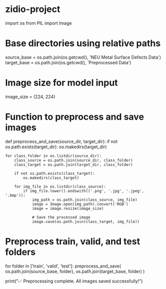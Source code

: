 # zidio-project
import os
from PIL import Image

# Base directories using relative paths
source_base = os.path.join(os.getcwd(), 'NEU Metal Surface Defects Data')
target_base = os.path.join(os.getcwd(), 'Preprocessed Data')

# Image size for model input
image_size = (224, 224)


# Function to preprocess and save images
def preprocess_and_save(source_dir, target_dir):
    if not os.path.exists(target_dir):
        os.makedirs(target_dir)

    for class_folder in os.listdir(source_dir):
        class_source = os.path.join(source_dir, class_folder)
        class_target = os.path.join(target_dir, class_folder)

        if not os.path.exists(class_target):
            os.makedirs(class_target)

        for img_file in os.listdir(class_source):
            if img_file.lower().endswith(('.png', '.jpg', '.jpeg', '.bmp')):
                img_path = os.path.join(class_source, img_file)
                image = Image.open(img_path).convert('RGB')
                image = image.resize(image_size)

                # Save the processed image
                image.save(os.path.join(class_target, img_file))


# Preprocess train, valid, and test folders
for folder in ['train', 'valid', 'test']:
    preprocess_and_save(
        os.path.join(source_base, folder),
        os.path.join(target_base, folder)
    )

print("✅ Preprocessing complete. All images saved successfully!")
